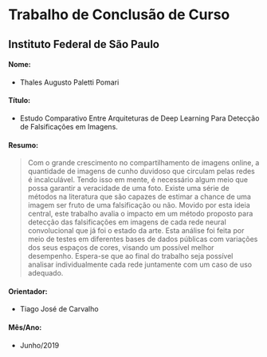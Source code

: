 # Trabalho de Conclusão de Curso 
## Instituto Federal de São Paulo

#### Nome:
 - Thales Augusto Paletti Pomari

#### Título: 
 - Estudo Comparativo Entre Arquiteturas de Deep Learning Para Detecção de Falsificações em Imagens.

#### Resumo: 
> Com o grande crescimento no compartilhamento de imagens online, a quantidade de
imagens de cunho duvidoso que circulam pelas redes é incalculável. Tendo isso em mente, é
necessário algum meio que possa garantir a veracidade de uma foto. Existe uma série de métodos
na literatura que são capazes de estimar a chance de uma imagem ser fruto de uma falsificação
ou não. Movido por esta ideia central, este trabalho avalia o impacto em um método proposto
para detecção das falsificações em imagens de cada rede neural convolucional que já foi o estado
da arte. Esta análise foi feita por meio de testes em diferentes bases de dados públicas com
variações dos seus espaços de cores, visando um possível melhor desempenho. Espera-se que ao
final do trabalho seja possível analisar individualmente cada rede juntamente com um caso de
uso adequado.

#### Orientador: 
 - Tiago José de Carvalho

#### Mês/Ano: 
 - Junho/2019
